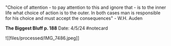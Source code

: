 "Choice of attention - to pay attention to this and
ignore that - is to the inner life what choice of action is to the outer. In both cases man is responsible for his choice and must accept the consequences" - W.H. Auden


**The Biggest Bluff p. 188** 
Date: 4/5/24
 #notecard

![[files/processed/IMG_7486.jpeg]]